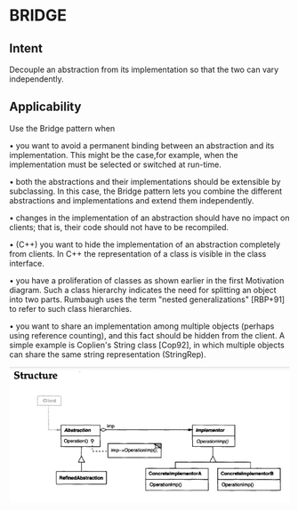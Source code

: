 # BRIDGE
## Intent
Decouple an abstraction from its implementation so that the two can vary independently.
## Applicability
Use the Bridge pattern when

• you want to avoid a permanent binding between an abstraction and its implementation. This might be the case,for example, when the implementation
must be selected or switched at run-time.

• both the abstractions and their implementations should be extensible by
subclassing. In this case, the Bridge pattern lets you combine the different
abstractions and implementations and extend them independently.

• changes in the implementation of an abstraction should have no impact on
clients; that is, their code should not have to be recompiled.

• (C++) you want to hide the implementation of an abstraction completely from
clients. In C++ the representation of a class is visible in the class interface.

• you have a proliferation of classes as shown earlier in the first Motivation
diagram. Such a class hierarchy indicates the need for splitting an object into
two parts. Rumbaugh uses the term "nested generalizations" [RBP+91] to
refer to such class hierarchies.

• you want to share an implementation among multiple objects (perhaps using
reference counting), and this fact should be hidden from the client. A simple
example is Coplien's String class [Cop92], in which multiple objects can share
the same string representation (StringRep).

![alt text](image.png)